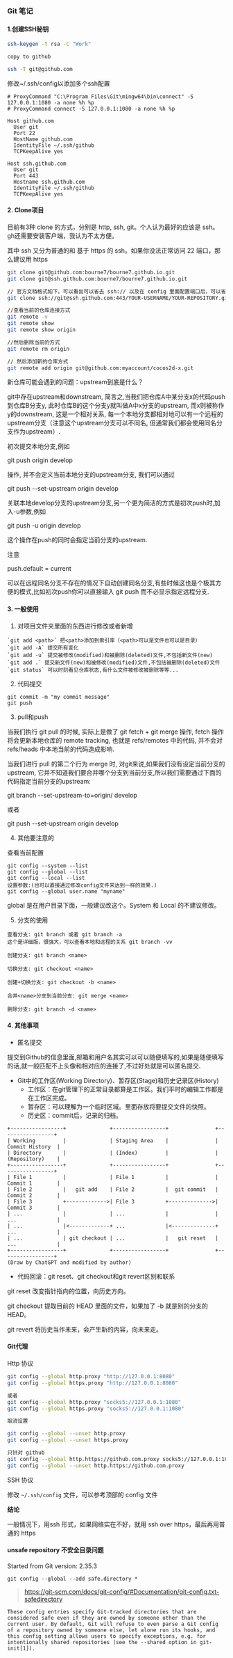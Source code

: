### Git 笔记

#### 1.创建SSH秘钥
```bash
ssh-keygen -t rsa -C "Work"

copy to github

ssh -T git@github.com
```

修改~/.ssh/config以添加多个ssh配置

```config
# ProxyCommand "C:\Program Files\Git\mingw64\bin\connect" -S 127.0.0.1:1080 -a none %h %p
# ProxyCommand connect -S 127.0.0.1:1080 -a none %h %p

Host github.com
  User git
  Port 22
  HostName github.com
  IdentityFile ~/.ssh/github
  TCPKeepAlive yes

Host ssh.github.com
  User git
  Port 443
  Hostname ssh.github.com
  IdentityFile ~/.ssh/github
  TCPKeepAlive yes
```

#### 2. Clone项目

目前有3种 clone 的方式，分别是 http, ssh, git。个人认为最好的应该是 ssh。gh还需要安装客户端，我认为不太方便。

其中 ssh 又分为普通的和 基于 https 的 ssh。如果你没法正常访问 22 端口，那么建议用 https

```bash
git clone git@github.com:bourne7/bourne7.github.io.git
git clone git@ssh.github.com:bourne7/bourne7.github.io.git

// 官方文档格式如下。可以看出可以省去 ssh:// 以及在 config 里面配置端口后，可以省去 443，那么和普通 ssh 链接相比，就只多了个 ssh.
git clone ssh://git@ssh.github.com:443/YOUR-USERNAME/YOUR-REPOSITORY.git

//查看当前的仓库连接方式
git remote -v
git remote show
git remote show origin

//然后删除当前的方式
git remote rm origin

// 然后添加新的仓库方式
git remote add origin git@github.com:myaccount/cocos2d-x.git
```


新仓库可能会遇到的问题：upstream到底是什么？

git中存在upstream和downstream, 简言之,当我们把仓库A中某分支x的代码push到仓库B分支y, 此时仓库B的这个分支y就叫做A中x分支的upstream, 而x则被称作y的downstream, 这是一个相对关系, 每一个本地分支都相对地可以有一个远程的upstream分支（注意这个upstream分支可以不同名, 但通常我们都会使用同名分支作为upstream）.

初次提交本地分支,例如 

git push origin develop 

操作, 并不会定义当前本地分支的upstream分支, 我们可以通过

git push --set-upstream origin develop

关联本地develop分支的upstream分支,另一个更为简洁的方式是初次push时,加入-u参数,例如

git push -u origin develop

这个操作在push的同时会指定当前分支的upstream.

注意

push.default = current

可以在远程同名分支不存在的情况下自动创建同名分支,有些时候这也是个极其方便的模式,比如初次push你可以直接输入 git push 而不必显示指定远程分支.


#### 3. 一般使用

1. 对项目文件夹里面的东西进行修改或者新增
```
`git add <path>` 把<path>添加到索引库（<path>可以是文件也可以是目录）
`git add -A` 提交所有变化
`git add -u` 提交被修改(modified)和被删除(deleted)文件,不包括新文件(new)
`git add .` 提交新文件(new)和被修改(modified)文件,不包括被删除(deleted)文件
`git status` 可以时刻看见仓库状态,有什么文件被修改被删除等等...
```

2. 代码提交
```
git commit -m "my commit message"
git push
```

3. pull和push

当我们执行 git pull 的时候, 实际上是做了 git fetch + git merge 操作, fetch 操作将会更新本地仓库的 remote tracking, 也就是 refs/remotes 中的代码, 并不会对 refs/heads 中本地当前的代码造成影响.

当我们进行 pull 的第二个行为 merge 时, 对git来说,如果我们没有设定当前分支的 upstream, 它并不知道我们要合并哪个分支到当前分支,所以我们需要通过下面的代码指定当前分支的upstream:

git branch --set-upstream-to=origin/<branch> develop

或者

git push --set-upstream origin develop


4. 其他要注意的

查看当前配置
```
git config --system --list
git config --global --list
git config --local --list
设置参数:(也可以直接通过修改config文件来达到一样的效果.)
git config --global user.name "myname"
```

global 是在用户目录下面，一般建议改这个。System 和 Local 的不建议修改。

5. 分支的使用

```
查看分支: git branch 或者 git branch -a
这个是详细版，很强大，可以查看本地和远程的关系 git branch -vv

创建分支: git branch <name>

切换分支: git checkout <name>

创建+切换分支: git checkout -b <name>

合并<name>分支到当前分支: git merge <name>

删除分支: git branch -d <name>
```

#### 4. 其他事项

- 匿名提交

提交到Github的信息里面,邮箱和用户名其实可以可以随便填写的,如果是随便填写的话,就一般匹配不上头像和相对应的连接了,不过好处就是可以匿名提交.

- Git中的工作区(Working Directory)、暂存区(Stage)和历史记录区(History)
  - 工作区：在git管理下的正常目录都算是工作区。我们平时的编辑工作都是在工作区完成。
  - 暂存区：可以理解为一个临时区域。里面存放将要提交文件的快照。
  - 历史区：commit后，记录的归档。
  
```
+-----------------+              +-----------------+               +-----------------+
| Working         |              | Staging Area    |               | Commit History  |
| Directory       |              | (Index)         |               | (Repository)    |
+-----------------+              +-----------------+               +-----------------+
| File 1          |              | File 1          |               | Commit 1        |
| File 2          |   git add    | File 2          |  git commit   | Commit 2        |
| File 3          +------------->| File 3          +-------------->| Commit 3        |
| ...             |              | ...             |               | ...             |
| ...             |<-------------+ ...             |<--------------+ ...             |
| ...             | git checkout | ...             |   git reset   | ...             |
+-----------------+              +-----------------+               +-----------------+
(Draw by ChatGPT and modified by author)

```

- 代码回滚：git reset、git checkout和git revert区别和联系

git reset 改变指针指向的位置，向历史方向。

git checkout 提取目前的 HEAD 里面的文件，如果加了 -b 就是别的分支的 HEAD。

git revert 将历史当作未来，会产生新的内容，向未来走。



#### Git代理

Http 协议

```bash
git config --global http.proxy "http://127.0.0.1:8080"
git config --global https.proxy "http://127.0.0.1:8080"

或者
git config --global http.proxy "socks5://127.0.0.1:1080"
git config --global https.proxy "socks5://127.0.0.1:1080"

取消设置

git config --global --unset http.proxy
git config --global --unset https.proxy

只针对 github
git config --global http.https://github.com.proxy socks5://127.0.0.1:1080
git config --global --unset http.https://github.com.proxy
```

SSH 协议

修改 `~/.ssh/config` 文件，可以参考顶部的 config 文件

**结论**

一般情况下，用ssh 形式，如果网络实在不好，就用 ssh over https，最后再用普通的 https


#### unsafe repository 不安全目录问题

Started from Git version: 2.35.3

```
git config --global --add safe.directory *
```

>https://git-scm.com/docs/git-config/#Documentation/git-config.txt-safedirectory
```
These config entries specify Git-tracked directories that are considered safe even if they are owned by someone other than the current user. By default, Git will refuse to even parse a Git config of a repository owned by someone else, let alone run its hooks, and this config setting allows users to specify exceptions, e.g. for intentionally shared repositories (see the --shared option in git-init[1]).
```